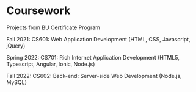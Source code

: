 # Coursework
Projects from BU Certificate Program

Fall 2021:
CS601: Web Application Development (HTML, CSS, Javascript, jQuery)

Spring 2022:
CS701: Rich Internet Application Development (HTML5, Typescript, Angular, Ionic, Node.js)

Fall 2022: 
CS602: Back-end: Server-side Web Development (Node.js, MySQL)
